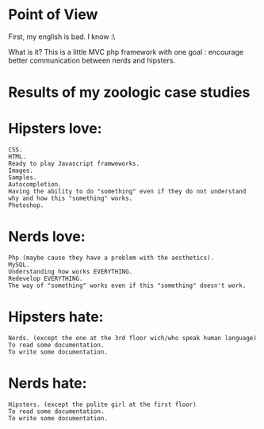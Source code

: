 Point of View
====

First, my english is bad. I know :\

What is it?
This is a little MVC php framework with one goal : encourage better communication between nerds and hipsters. 


Results of my zoologic case studies
====

Hipsters love:
==

    CSS.
    HTML.
    Ready to play Javascript framweworks.
    Images.
    Samples.
    Autocompletion.
    Having the ability to do "something" even if they do not understand why and how this "something" works. 
    Photoshop.

Nerds love:
==

    Php (maybe cause they have a problem with the aesthetics).
    MySQL.
    Understanding how works EVERYTHING.
    Redevelop EVERYTHING.
    The way of "something" works even if this "something" doesn't work.
    
Hipsters hate:
==

    Nerds. (except the one at the 3rd floor wich/who speak human language)
    To read some documentation.
    To write some documentation.
  
Nerds hate:
==

    Hipsters. (except the polite girl at the first floor)
    To read some documentation.
    To write some documentation.


